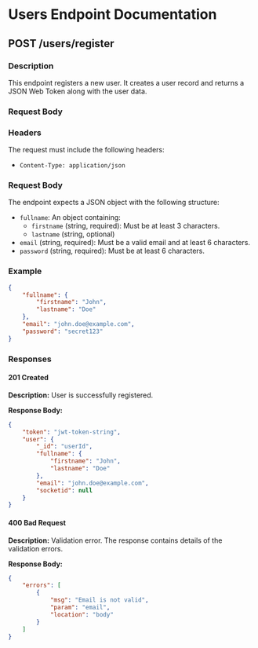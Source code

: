 # Users Endpoint Documentation

## POST /users/register

### Description

This endpoint registers a new user. It creates a user record and returns a JSON Web Token along with the user data.

### Request Body

### Headers

The request must include the following headers:

- `Content-Type: application/json`

### Request Body

The endpoint expects a JSON object with the following structure:

- `fullname`: An object containing:
  - `firstname` (string, required): Must be at least 3 characters.
  - `lastname` (string, optional)
- `email` (string, required): Must be a valid email and at least 6 characters.
- `password` (string, required): Must be at least 6 characters.

### Example

```json
{
    "fullname": {
        "firstname": "John",
        "lastname": "Doe"
    },
    "email": "john.doe@example.com",
    "password": "secret123"
}
```

### Responses

#### 201 Created

**Description:** User is successfully registered.

**Response Body:**

```json
{
    "token": "jwt-token-string",
    "user": {
        "_id": "userId",
        "fullname": {
            "firstname": "John",
            "lastname": "Doe"
        },
        "email": "john.doe@example.com",
        "socketid": null
    }
}
```

#### 400 Bad Request

**Description:** Validation error. The response contains details of the validation errors.

**Response Body:**

```json
{
    "errors": [
        {
            "msg": "Email is not valid",
            "param": "email",
            "location": "body"
        }
    ]
}
```
